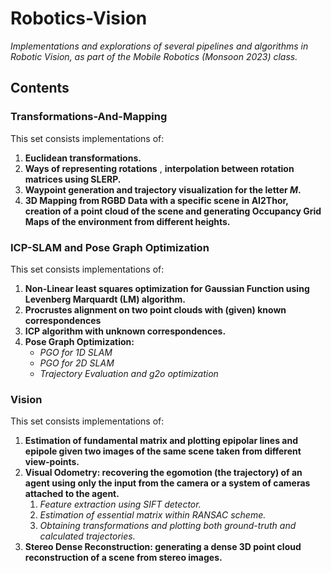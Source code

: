 # Robotics-Vision
*Implementations and explorations of several pipelines and algorithms in Robotic Vision, as part of the Mobile Robotics (Monsoon 2023) class.*

## Contents

### Transformations-And-Mapping
This set consists implementations of: 
1) **Euclidean transformations.**
2) **Ways of representing rotations** , **interpolation between rotation matrices using SLERP.**
3) **Waypoint generation and trajectory visualization for the letter _M_.** 
4) **3D Mapping from RGBD Data with a specific scene in AI2Thor, creation of a point cloud of the scene and generating Occupancy Grid Maps of the environment from different heights.**

### ICP-SLAM and Pose Graph Optimization
This set consists implementations of:
1) **Non-Linear least squares optimization for Gaussian Function using Levenberg Marquardt (LM) algorithm.** 
2) **Procrustes alignment on two point clouds with (given) known correspondences**
3) **ICP algorithm with unknown correspondences.**
4) **Pose Graph Optimization:**
    - *PGO for 1D SLAM*
    - *PGO for 2D SLAM*
    - *Trajectory Evaluation and g2o optimization*

### Vision
This set consists implementations of:
1) **Estimation of fundamental matrix and plotting epipolar lines and epipole given two images of the same scene taken from different view-points.**
2) **Visual Odometry: recovering the egomotion (the trajectory) of an agent using only the input from the camera or a system of cameras attached to the agent.**
    1) *Feature extraction using SIFT detector.*
    2) *Estimation of essential matrix within RANSAC scheme.*
    3) *Obtaining transformations and plotting both ground-truth and calculated trajectories.*
3) **Stereo Dense Reconstruction: generating a dense 3D point cloud reconstruction of a scene from stereo images.** 
